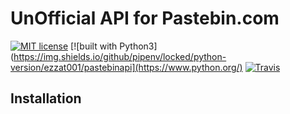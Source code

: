 # UnOfficial API for Pastebin.com
[![MIT license](https://img.shields.io/badge/license-GPLv3-blue.svg)](https://github.com/ezzat001/pastebinapi/blob/master/LICENSE)
[![built with Python3](https://img.shields.io/github/pipenv/locked/python-version/ezzat001/pastebinapi](https://www.python.org/)
[![Travis](https://img.shields.io/travis/rust-lang/rust.svg)](https://github.com/ezzat001/pastebinapi)

## **Installation**
